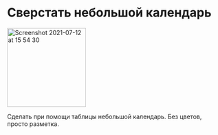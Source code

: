 # Сверстать небольшой календарь

<img width="183" alt="Screenshot 2021-07-12 at 15 54 30" src="https://user-images.githubusercontent.com/3757971/125291194-cb5d8480-e329-11eb-8b1b-baedd635319d.png">

Сделать при помощи таблицы небольшой календарь. Без цветов, просто разметка.

